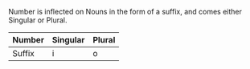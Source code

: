 Number is inflected on Nouns in the form of a suffix, and comes either Singular or Plural.

Number|Singular|Plural
------|--------|------
Suffix|i|o

